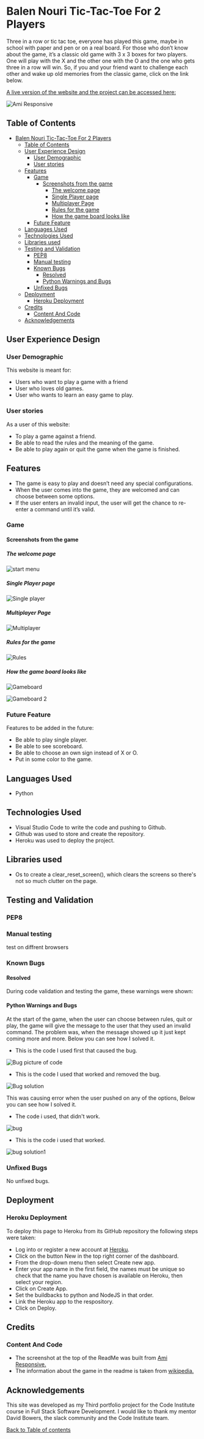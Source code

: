 # Balen Nouri Tic-Tac-Toe For 2 Players

Three in a row or tic tac toe, everyone has played this game, maybe in school with paper and pen or on a real board.  For those who don’t know about the game, it’s a classic old game with 3 x 3 boxes for two players. One will play with the X and the other one with the O and the one who gets three in a row will win. So, if you and your friend want to challenge each other and wake up old memories from the classic game, click on the link below.

[A live version of the website and the project can be accessed here:]()

![Ami Responsive]()

## Table of Contents

- [Balen Nouri Tic-Tac-Toe For 2 Players](#balen-nouri-tic-tac-toe-for-2-players)
  - [Table of Contents](#table-of-contents)
  - [User Experience Design](#user-experience-design)
    - [User Demographic](#user-demographic)
    - [User stories](#user-stories)
  - [Features](#features)
    - [Game](#game)
      - [Screenshots from the game](#screenshots-from-the-game)
        - [The welcome page](#the-welcome-page)
        - [Single Player page](#single-player-page)
        - [Multiplayer Page](#multiplayer-page)
        - [Rules for the game](#rules-for-the-game)
        - [How the game board looks like](#how-the-game-board-looks-like)
    - [Future Feature](#future-feature)
  - [Languages Used](#languages-used)
  - [Technologies Used](#technologies-used)
  - [Libraries used](#libraries-used)
  - [Testing and Validation](#testing-and-validation)
    - [PEP8](#pep8)
    - [Manual testing](#manual-testing)
    - [Known Bugs](#known-bugs)
      - [Resolved](#resolved)
      - [Python Warnings and Bugs](#python-warnings-and-bugs)
    - [Unfixed Bugs](#unfixed-bugs)
  - [Deployment](#deployment)
    - [Heroku Deployment](#heroku-deployment)
  - [Credits](#credits)
    - [Content And Code](#content-and-code)
  - [Acknowledgements](#acknowledgements)

## User Experience Design

### User Demographic

This website is meant for:

- Users who want to play a game with a friend
- User who loves old games.
- User who wants to learn an easy game to play.

### User stories

As a user of this website:

- To play a game against a friend.
- Be able to read the rules and the meaning of the game.
- Be able to play again or quit the game when the game is finished.

## Features

- The game is easy to play and doesn’t need any special configurations.
- When the user comes into the game, they are welcomed and can choose between some options.
- If the user enters an invalid input, the user will get the chance to re-enter a command until it’s valid.

### Game

#### Screenshots from the game

##### The welcome page

![start menu](assets/readme/start-menu.png)

##### Single Player page

![Single player](assets/readme/single-player-menu.png)

##### Multiplayer Page

![Multiplayer](assets/readme/multiplaye-meny.png)

##### Rules for the game

![Rules](assets/readme/rules-meny.png)

##### How the game board looks like

![Gameboard](assets/readme/play-game.png)

![Gameboard 2](assets/readme/gameboard-two.png)

### Future Feature

Features to be added in the future:

- Be able to play single player.
- Be able to see scoreboard.
- Be able to choose an own sign instead of X or O.
- Put in some color to the game.

## Languages Used

- Python

## Technologies Used

- Visual Studio Code to write the code and pushing to Github.
- Github was used to store and create the repository.
- Heroku was used to deploy the project.

## Libraries used

- Os to create a clear_reset_screen(), which clears the screens so there's not so much clutter on the page.

## Testing and Validation

### PEP8

### Manual testing

test on diffrent browsers

### Known Bugs

#### Resolved

During code validation and testing the game, these warnings were shown:

#### Python Warnings and Bugs

At the start of the game, when the user can choose between rules, quit or play, the game will give the message to the user that they used an invalid command. The problem was, when the message showed up it just kept coming more and more. Below you can see how I solved it.

- This is the code I used first that caused the bug.

![Bug picture of code](assets/readme/bug-one-two.png)

- This is the code I used that worked and removed the bug.

![Bug solution](assets/readme/bug-one.png)

This was causing error when the user pushed on any of the options, Below you can see how I solved it.

- The code i used, that didn't work.

![bug](assets/readme/bug-two.png)

- This is the code i used that worked.

![bug solution1](assets/readme/bug-two-two.png)

### Unfixed Bugs

No unfixed bugs.

## Deployment

### Heroku Deployment

To deploy this page to Heroku from its GitHub repository the following steps were taken:

- Log into or register a new account at [Heroku](https://www.heroku.com/).
- Click on the button New in the top right corner of the dashboard.
- From the drop-down menu then select Create new app.
- Enter your app name in the first field, the names must be unique so check that the name you have chosen is available on Heroku, then select your region.
- Click on Create App.
- Set the buildbacks to python and NodeJS in that order.
- Link the Heroku app to the respository.
- Click on Deploy.

## Credits

### Content And Code

- The screenshot at the top of the ReadMe was built from [Ami Responsive.](https://ui.dev/amiresponsive)
- The information about the game in the readme is taken from [wikipedia.](https://sv.wikipedia.org/wiki/Tre_i_rad)

## Acknowledgements

This site was developed as my Third portfolio project for the Code Institute course in Full Stack Software Development. I would like to thank my mentor David Bowers, the slack community and the Code Institute team.

[Back to Table of contents](#balen-nouri-tic-tac-toe-for-2-players)

